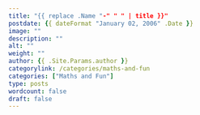 ```yaml
---
title: "{{ replace .Name "-" " " | title }}"
postdate: {{ dateFormat "January 02, 2006" .Date }}
image: ""
description: ""
alt: ""
weight: ""
author: {{ .Site.Params.author }}
categorylink: /categories/maths-and-fun
categories: ["Maths and Fun"]
type: posts
wordcount: false
draft: false
---
```

